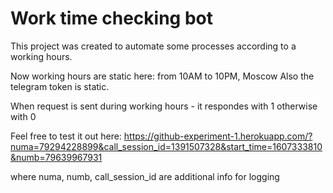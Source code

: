 # Work time checking bot
This project was created to automate some processes according to a working hours.

Now working hours are static here: from 10AM to 10PM, Moscow
Also the telegram token is static.

When request is sent during working hours - it respondes with 1 otherwise with 0

Feel free to test it out here:
https://github-experiment-1.herokuapp.com/?numa=79294228899&call_session_id=1391507328&start_time=1607333810&numb=79639967931

where numa, numb, call_session_id are additional info for logging